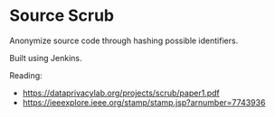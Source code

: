 # Source Scrub
Anonymize source code through hashing possible identifiers.  

Built using Jenkins.    

Reading:
- https://dataprivacylab.org/projects/scrub/paper1.pdf
- https://ieeexplore.ieee.org/stamp/stamp.jsp?arnumber=7743936


